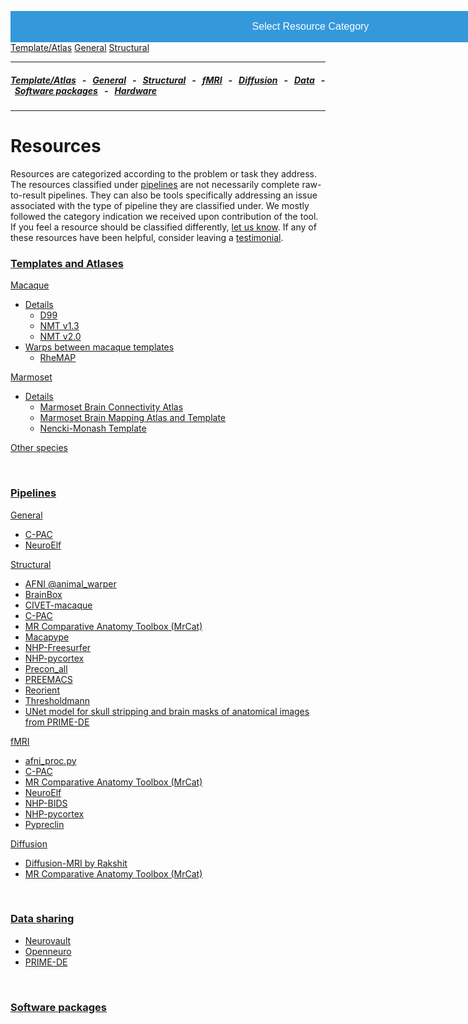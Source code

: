 <head><meta name="viewport" content="width=device-width, initial-scale=1">
<style>
.dropbtn {
  background-color: #3498DB; color: white; padding: 16px; font-size: 16px;
  border: none; cursor: pointer; width: 100vw;
}

.dropbtn:hover, .dropbtn:focus {
  background-color: #2980B9;
}

.dropdown {
  position: relative; display: inline-block;
}

.dropdown-content {
  display: none; position: absolute;
  background-color: #f1f1f1;
  min-width: 100%; overflow: auto;
  box-shadow: 0px 8px 16px 0px rgba(0,0,0,0.2);
  z-index: 1; text-align: center;
}

.dropdown-content a {
  color: black; padding: 12px 16px; text-decoration: none; display: block;
}

.dropdown a:hover {background-color: #ddd;}
.show {display: block;}
</style></head>


<body>
<div class="dropdown">
  <button onclick="myFunction()" class="dropbtn">Select Resource Category</button>
  <div id="myDropdown" class="dropdown-content">
    <a href="templates_and_atlases">Template/Atlas</a>
    <a href="pipelines_general">General</a>
    <a href="pipelines_structural">Structural</a>
  </div>
</div>

<script>
/* When the user clicks on the button, 
toggle between hiding and showing the dropdown content */
function myFunction() {
  document.getElementById("myDropdown").classList.toggle("show");
}

// Close the dropdown if the user clicks outside of it
window.onclick = function(event) {
  if (!event.target.matches('.dropbtn')) {
    var dropdowns = document.getElementsByClassName("dropdown-content");
    var i;
    for (i = 0; i < dropdowns.length; i++) {
      var openDropdown = dropdowns[i];
      if (openDropdown.classList.contains('show')) {
        openDropdown.classList.remove('show');
      }
    }
  }
}
</script></body>




---

##### [Template/Atlas](templates_and_atlases.md) &nbsp;  - &nbsp;  [General](pipelines_general.md) &nbsp;  - &nbsp;  [Structural](pipelines_structural.md) &nbsp;  - &nbsp;  [fMRI](pipelines_fmri.md) &nbsp;  - &nbsp;  [Diffusion](pipelines_diffusion.md) &nbsp;  - &nbsp;  [Data](data_sharing.md) &nbsp;  - &nbsp; [Software packages](software_packages.md)  &nbsp;  - &nbsp; [Hardware](hardware.md)          
---    

# Resources      

Resources are categorized according to the problem or task they address. The resources classified under [pipelines](pipelines.md) are not necessarily complete raw-to-result pipelines. They can also be tools specifically addressing an issue associated with the type of pipeline they are classified under. We mostly followed the category indication we received upon contribution of the tool. If you feel a resource should be classified differently, [let us know](https://github.com/PRIME-RE/prime-re.github.io/issues/new?assignees=&labels=Contact&template=contact.md&title=[Contact]:%C2%A0%3Ctopic%3E). If any of these resources have been helpful, consider leaving a [testimonial](testimonials.md).


### **[Templates and Atlases](templates_and_atlases.md)**
[Macaque](templates_and_atlases.md#macaque_atlases)
- [Details](templates_and_atlases_macaque.md)      
  - [D99](templates_and_atlases_macaque.md#D99)     
  - [NMT v1.3](templates_and_atlases_macaque.md#NMTv1.3)       
  - [NMT v2.0](templates_and_atlases_macaque.md#NMTv2.0)       
- [Warps between macaque templates](templates_and_atlases.md#macaque_warps)     
  - [RheMAP](templates_and_atlases/rhemap.md)    
  
[Marmoset](templates_and_atlases.md#marmoset_atlases)       
- [Details](templates_and_atlases_marmoset.md)    
  - [Marmoset Brain Connectivity Atlas](templates_and_atlases_marmoset.md#marmoset-brain-connectivity-atlas)        
  - [Marmoset Brain Mapping Atlas and Template](templates_and_atlases_marmoset.md#marmoset-brain-mapping-atlas-and-template)        
  - [Nencki-Monash Template](templates_and_atlases_marmoset.md#nencki-monash-template)

[Other species](templates_and_atlases.md#other_atlases)    

<br>

### **[Pipelines](pipelines.md)**
[General](pipelines_general.md)  
- [C-PAC](pipelines_general.md#c-pac-the-configurable-pipeline-for-the-analysis-of-connectomes) 
- [NeuroElf](pipelines_general.md#neuroelf)   

[Structural](pipelines_structural.md)            
- [AFNI @animal_warper](pipelines_structural.md#afni-animal_warper)   
- [BrainBox](pipelines_structural.md#brainbox)    
- [CIVET-macaque](pipelines_structural.md#civet-macaque)     
- [C-PAC](pipelines_structural.md#c-pac-the-configurable-pipeline-for-the-analysis-of-connectomes) 
- [MR Comparative Anatomy Toolbox (MrCat)](pipelines_structural.md#mr-comparative-anatomy-toolbox-mrcat)
- [Macapype](pipelines_structural.md#macapype)    
- [NHP-Freesurfer](pipelines_structural.md#nhp-freesurfer)     
- [NHP-pycortex](pipelines_structural.md#nhp-pycortex)  
- [Precon_all](pipelines_structural.md#precon_all)
- [PREEMACS](pipelines_structural.md#preemacs)
- [Reorient](pipelines_structural.md#reorient)
- [Thresholdmann](pipelines_structural.md#thresholdmann)     
- [UNet model for skull stripping and brain masks of anatomical images from PRIME-DE](pipelines_structural.md#unet-model-for-skull-stripping-and-brain-masks-of-anatomical-images-from-prime-de)     

[fMRI](pipelines_fmri.md)
- [afni_proc.py](pipelines_fmri.md#afni_procpy)   
- [C-PAC](pipelines_fmri.md#c-pac-the-configurable-pipeline-for-the-analysis-of-connectomes) 
- [MR Comparative Anatomy Toolbox (MrCat)](pipelines_fmri.md#mr-comparative-anatomy-toolbox-mrcat)
- [NeuroElf](pipelines_general.md#neuroelf)     
- [NHP-BIDS](pipelines_fmri.md#nhp-bids)
- [NHP-pycortex](pipelines_fmri.md#nhp-pycortex)
- [Pypreclin](pipelines_fmri.md#pypreclin)     

[Diffusion](pipelines_diffusion.md)
- [Diffusion-MRI by Rakshit](pipelines_diffusion.md#diffusion-mri-by-rakshit) 
- [MR Comparative Anatomy Toolbox (MrCat)](pipelines_diffusion.md#mr-comparative-anatomy-toolbox-mrcat)

<br>

### **[Data sharing](data_sharing.md)**       
- [Neurovault](data_sharing.md#neurovault) 
- [Openneuro](data_sharing.md#openneuro)     
- [PRIME-DE](data_sharing.md#prime-de)       

<br>

### **[Software packages](software_packages.md)**
